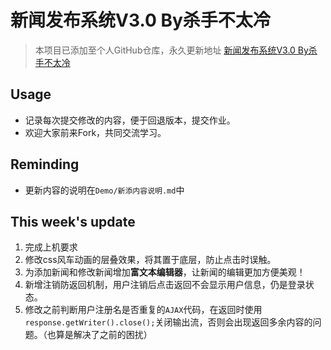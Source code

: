 # 新闻发布系统V3.0 By杀手不太冷
>本项目已添加至个人GitHub仓库，永久更新地址 [新闻发布系统V3.0 By杀手不太冷](https://github.com/gaohongkui/webapps)

## Usage
- 记录每次提交修改的内容，便于回退版本，提交作业。
- 欢迎大家前来Fork，共同交流学习。

## Reminding
- 更新内容的说明在`Demo/新添内容说明.md`中

## This week's update
1. 完成上机要求
2. 修改css风车动画的层叠效果，将其置于底层，防止点击时误触。
3. 为添加新闻和修改新闻增加**富文本编辑器**，让新闻的编辑更加方便美观！
4. 新增注销防返回机制，用户注销后点击返回不会显示用户信息，仍是登录状态。
5. 修改之前判断用户注册名是否重复的`AJAX`代码，在返回时使用`response.getWriter().close();`关闭输出流，否则会出现返回多余内容的问题。（也算是解决了之前的困扰）